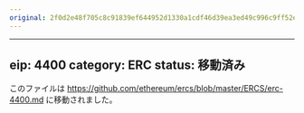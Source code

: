 ```yaml
---
original: 2f0d2e48f705c8c91839ef644952d1330a1cdf46d39ea3ed49c996c9ff52ee73
---
```


---
eip: 4400
category: ERC
status: 移動済み
---

このファイルは https://github.com/ethereum/ercs/blob/master/ERCS/erc-4400.md に移動されました。